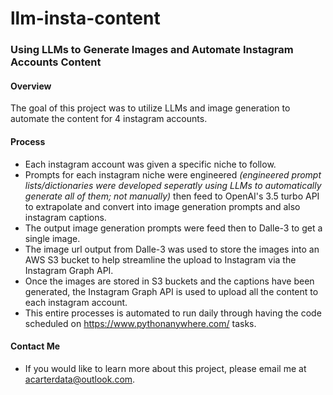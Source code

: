 # llm-insta-content
### Using LLMs to Generate Images and Automate Instagram Accounts Content


#### Overview
The goal of this project was to utilize LLMs and image generation to automate the content for 4 instagram accounts.  


#### Process
 - Each instagram account was given a specific niche to follow.
 - Prompts for each instagram niche were engineered *(engineered prompt lists/dictionaries were developed seperatly using LLMs to automatically generate all of them; not manually)* then feed to OpenAI's 3.5 turbo API to extrapolate and convert into image generation prompts and also instagram captions.
 - The output image generation prompts were feed then to Dalle-3 to get a single image.
 - The image url output from Dalle-3 was used to store the images into an AWS S3 bucket to help streamline the upload to Instagram via the Instagram Graph API.
 - Once the images are stored in S3 buckets and the captions have been generated, the Instagram Graph API is used to upload all the content to each instagram account.
 - This entire processes is automated to run daily through having the code scheduled on https://www.pythonanywhere.com/ tasks.



#### Contact Me
 - If you would like to learn more about this project, please email me at acarterdata@outlook.com.
